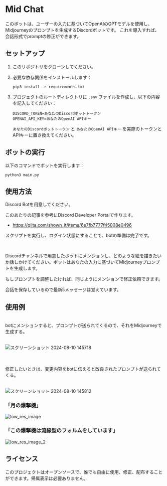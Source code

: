 # Mid Chat

このボットは、ユーザーの入力に基づいてOpenAIのGPTモデルを使用し、Midjourneyのプロンプトを生成するDiscordボットです。
これを導入すれば、会話形式でpromptの修正ができます。

## セットアップ

1. このリポジトリをクローンしてください。

2. 必要な依存関係をインストールします：
   ```
   pip3 install -r requirements.txt
   ```

3. プロジェクトのルートディレクトリに `.env` ファイルを作成し、以下の内容を記入してください：
   ```
   DISCORD_TOKEN=あなたのDiscordボットトークン
   OPENAI_API_KEY=あなたのOpenAI APIキー
   ```
   `あなたのDiscordボットトークン` と `あなたのOpenAI APIキー` を実際のトークンとAPIキーに置き換えてください。

## ボットの実行

以下のコマンドでボットを実行します：
```
python3 main.py
```

## 使用方法

Discord Botを用意してください。

このあたりの記事を参考にDiscord Developer Portalで作ります。

- https://qiita.com/shown_it/items/6e7fb7777f45008e0496

スクリプトを実行し、ログイン状態にすることで、botの準備は完了です。

<br>

Discordチャンネルで用意したボットにメンションし、どのような絵を描きたいか話しかけてください。ボットはあなたの入力に基づいてMidjourneyプロンプトを生成します。

もしプロンプトを調整したければ、同じようにメンションで修正依頼できます。

会話を保存しているので最新5メッセージは覚えています。

## 使用例
<br>
botにメンションすると、プロンプトが送られてくるので、それをMidjourneyで生成する。
<br>
<br>

![スクリーンショット 2024-08-10 145718](https://github.com/user-attachments/assets/b5ea4abf-c129-433c-bd24-c2848c50e500)

<br>
<br>
修正したいときは、変更内容をbotに伝えると改良されたプロンプトが送られてくる。
<br>
<br>

![スクリーンショット 2024-08-10 145812](https://github.com/user-attachments/assets/837a33ff-3d04-481a-b4ee-c01f3deda560)

### 「月の爆撃機」
![low_res_image](https://github.com/user-attachments/assets/15bf9ad1-2501-49fe-bdb3-3daa4bd51f44)


### 「この爆撃機は流線型のフォルムをしています」
![low_res_image_2](https://github.com/user-attachments/assets/9de35b4e-820e-44b1-b0b1-f315722d4ce1)


## ライセンス

このプロジェクトはオープンソースで、誰でも自由に使用、修正、配布することができます。帰属表示は必要ありません。
